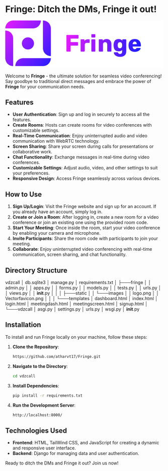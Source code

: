# Fringe: Ditch the DMs, Fringe it out!

![Fringe Logo](vdzcall/fringe/static/images/logo.png)

Welcome to **Fringe** - the ultimate solution for seamless video conferencing! Say goodbye to traditional direct messages and embrace the power of **Fringe** for your communication needs.

## Features

- **User Authentication**: Sign up and log in securely to access all the features.
- **Create Rooms**: Hosts can create rooms for video conferences with customizable settings.
- **Real-Time Communication**: Enjoy uninterrupted audio and video communication with WebRTC technology.
- **Screen Sharing**: Share your screen during calls for presentations or collaborative work.
- **Chat Functionality**: Exchange messages in real-time during video conferences.
- **Customizable Settings**: Adjust audio, video, and other settings to suit your preferences.
- **Responsive Design**: Access Fringe seamlessly across various devices.

## How to Use

1. **Sign Up/Login**: Visit the Fringe website and sign up for an account. If you already have an account, simply log in.
2. **Create or Join a Room**: After logging in, create a new room for a video conference or join an existing one using the provided room code.
3. **Start Your Meeting**: Once inside the room, start your video conference by enabling your camera and microphone.
4. **Invite Participants**: Share the room code with participants to join your meeting.
5. **Collaborate**: Enjoy uninterrupted video conferencing with real-time communication, screen sharing, and chat functionality.

## Directory Structure
vdzcall
│   db.sqlite3
│   manage.py
│   requirements.txt
│
├───fringe
│   │   admin.py
│   │   apps.py
│   │   forms.py
│   │   models.py
│   │   tests.py
│   │   urls.py
│   │   views.py
│   │   __init__.py
│   │
│   ├───static
│   │   └───images
│   │           logo.png
│   │           Vectorfavicon.png
│   │
│   └───templates
│           dashboard.html
│           index.html
│           login.html
│           meetingdash.html
│           meetingscreen.html
│           signup.html
│
└───vdzcall
    │   asgi.py
    │   settings.py
    │   urls.py
    │   wsgi.py
    │   __init__.py


## Installation

To install and run Fringe locally on your machine, follow these steps:

1. **Clone the Repository**:
   ```bash
   https://github.com/atharvt17/Fringe.git
   ```
2. **Navigate to the Directory**:
   ```bash
   cd vdzcall
   ```
3. **Install Dependencies**:
   ```bash
   pip install -r requirements.txt
   ```
4. **Run the Development Server**:
   ```bash
   http://localhost:8000/
   ```

## Technologies Used

- **Frontend**: HTML, TailWind CSS, and JavaScript for creating a dynamic and responsive user interface.
- **Backend**: Django for managing data and user authentication.


Ready to ditch the DMs and Fringe it out? Join us now!
